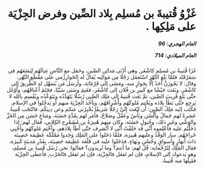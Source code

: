 <h1 dir="rtl">غَزْوُ قُتيبةَ بن مُسلِم بِلاد الصِّين وفرض الجِزْيَة على مَلِكِها .</h1>

<h5 dir="rtl">العام الهجري:  96

العام الميلادي: 714

</h5>

<p dir="rtl">غَزَا قُتيبةُ بن مُسلِم كاشْغَر, وهي أَدْنَى مَدائِن الصِّين، وحَمَل مع النَّاسِ عِيالَهُم لِيَضَعَهُم في سَمَرْقَنْد فلمَّا بَلَغ النَّهْرَ اسْتَعمَل رَجُلًا مِن مَوالِيه يُقالُ له الخَوارِزْمي على مَقْطَع النَّهْر، وقال: لا يَجُوزَنَّ أَحَدٌ إلَّا بِجَوازٍ منه، ومَضَى إلى فَرْغانَة، وأَرسَل مَن يُسَهِّل له الطَّريقَ إلى كاشْغَر، وبَعَث جَيْشًا مع كَبيرِ بن فُلان إلى كاشْغَر، فغَنِمَ وسَبَى سَبْيًا، فخَتَمَ أَعْناقَهُم، وأَوْغَل حتَّى بَلَغ قَرِيبَ الصِّين، ثمَّ بَعَث قُتيبةُ إلى مَلِك الصِّين رُسُلًا يَتَهَدَّدُه ويَتَوَعَّدُه ويُقْسِم بالله لا يَرجِع حَتَّى يَطَأَ بِلادَه ويَخْتِم مُلوكَهُم وأَشْرافَهُم، ويَأخُذ الجِزْيَةَ منهم أو يَدخُلوا في الإسلام. فكَتَب إليه مَلِكُ الصِّين: أن ابْعَث إِلَيَّ رَجُلًا شَريفًا يُخْبِرُني عنكم وعن دِينِكُم. فانْتَخَب قُتيبةُ عَشرةً لهم جَمالٌ وأَلْسُن وبَأْسٌ وعَقْلٌ وصَلاحٌ، فأَمَر لهم بِعُدَّةٍ حَسَنَة، ومَتاعٍ حَسَن مِن الخَزِّ والوَشْي وغَيرِ ذلك، وخُيولٍ حَسَنَة، وكان منهم هُبيرَةُ بن مُشَمْرِج الكِلابي، فقال لهم: إذا دَخَلْتُم عليه فأَعْلِموه أَنِّي قد حَلَفْتُ أَنِّي لا أَنْصَرِف حَتَّى أَطَأَ بِلادَهم، وأَخْتِم مُلوكَهُم وأَجْبِي خَراجَهُم. سار الوَفْدُ وعليهم هُبيرَة، فلمَّا دَخَلوا على المَلِك وَجَدوا مَمْلَكَة عَظِيمَة حَصِينَة ذاتَ أَنهارٍ وأَسواقٍ وحُسْنٍ وبَهاءٍ، فدَخَلوا عليه في قَلْعَة عَظِيمَة حَصِينَة، بِقَدْرِ مَدينَةٍ كَبيرَة، فقال المَلِكُ لِتُرْجُمانِه: قُل لهم: ما أنتم؟ وما تُريدون؟ فقالوا: نحن رُسُل قُتيبةَ بن مُسلِم، وهو يَدعوك إلى الإسلامِ، فإن لم تَفعَل فالجِزْيَة، فإن لم تَفعَل فالحَرْب, فأَعطَى الجِزْيَة فقَبِلَها منه قُتيبةُ.</p></br>
